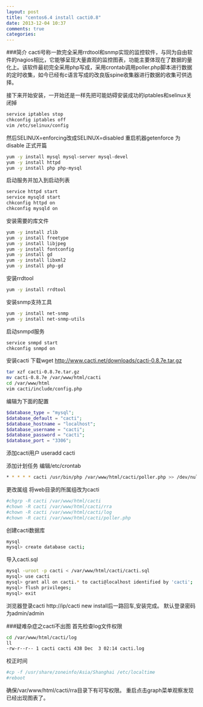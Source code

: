```yaml
---
layout: post
title: "centos6.4 install cacti0.8"
date: 2013-12-04 10:37
comments: true
categories: 
---
```

###简介
cacti号称一款完全采用rrdtool和snmp实现的监控软件，与同为自由软件的nagios相比，它能够呈现大量直观的监控图表，功能主要体现在了数据的量化上。该软件最初完全采用php写成，采用crontab调用poller.php脚本进行数据的定时收集，如今已经有c语言写成的改良版spine收集器进行数据的收集可供选择。

<!-- more -->
接下来开始安装，一开始还是一样先把可能妨碍安装成功的iptables和selinux关闭掉
```sh
service iptables stop
chkconfig iptables off
vim /etc/selinux/config
```
然后SELINUX=enforcing改成SELINUX=disabled
重启机器getenforce 为disable
正式开篇
```sh
yum -y install mysql mysql-server mysql-devel
yum -y install httpd
yum -y install php php-mysql
```

启动服务并加入到启动列表
```sh
service httpd start
service mysqld start
chkconfig httpd on
chkconfig mysqld on
```

安装需要的库文件
```sh
yum -y install zlib
yum -y install freetype
yum -y install libjpeg
yum -y install fontconfig
yum -y install gd
yum -y install libxml2
yum -y install php-gd
```

安装rrdtool
```sh
yum -y install rrdtool
```

安装snmp支持工具
```sh
yum -y install net-snmp
yum -y install net-snmp-utils
```

启动snmpd服务
```sh
service snmpd start
chkconfig snmpd on
```

安装cacti
下载wget http://www.cacti.net/downloads/cacti-0.8.7e.tar.gz

```sh
tar xzf cacti-0.8.7e.tar.gz
mv cacti-0.8.7e /var/www/html/cacti
cd /var/www/html
vim cacti/include/config.php
```
编辑为下面的配置
```php
$database_type = "mysql";
$database_default = "cacti";
$database_hostname = "localhost";
$database_username = "cacti";
$database_password = "cacti";
$database_port = "3306";
```

添加cacti用户
useradd cacti

添加计划任务
编辑/etc/crontab
```sh
* * * * * cacti /usr/bin/php /var/www/html/cacti/poller.php >> /dev/null 2>&1
```

更改属组
将web目录的所属组改为cacti
```sh
#chgrp -R cacti /var/www/html/cacti
#chown -R cacti /var/www/html/cacti/rra
#chown -R cacti /var/www/html/cacti/log
#chown -R cacti /var/www/html/cacti/poller.php
```

创建cacti数据库
```sh
mysql
mysql> create database cacti;
```
导入cacti.sql
```sh
mysql -uroot -p cacti < /var/www/html/cacti/cacti.sql
mysql> use cacti
mysql> grant all on cacti.* to cacti@localhost identified by 'cacti';
mysql> flush privileges;
mysql> exit
```

浏览器登录cacti
http://ip/cacti
new install后一路回车,安装完成。
默认登录密码为admin/admin

###疑难杂症之cacti不出图
首先检查log文件权限
```sh
cd /var/www/html/cacti/log
ll
-rw-r--r-- 1 cacti cacti 438 Dec  3 02:14 cacti.log
```

校正时间
```sh
#cp -f /usr/share/zoneinfo/Asia/Shanghai /etc/localtime
#reboot
```


确保/var/www/html/cacti/rra目录下有可写权限。
重启点击graph菜单观察发现已经出现图表了。

